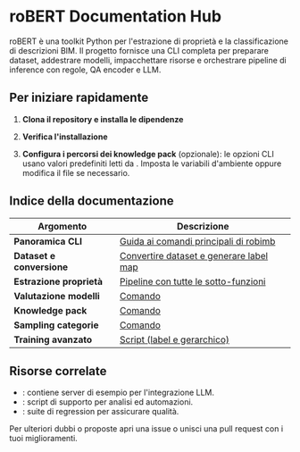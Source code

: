 # roBERT Documentation Hub

roBERT è una toolkit Python per l'estrazione di proprietà e la classificazione di descrizioni BIM. Il progetto fornisce una CLI completa per preparare dataset, addestrare modelli, impacchettare risorse e orchestrare pipeline di inference con regole, QA encoder e LLM.

## Per iniziare rapidamente

1. **Clona il repository e installa le dipendenze**
   

2. **Verifica l'installazione**
   

3. **Configura i percorsi dei knowledge pack** (opzionale): le opzioni CLI usano valori predefiniti letti da . Imposta le variabili d'ambiente oppure modifica il file  se necessario.

## Indice della documentazione

| Argomento | Descrizione |
|-----------|-------------|
| **Panoramica CLI** | [Guida ai comandi principali di robimb](docs/commands/overview.md) |
| **Dataset e conversione** | [Convertire dataset e generare label map](docs/commands/convert.md) |
| **Estrazione proprietà** | [Pipeline  con tutte le sotto-funzioni](docs/commands/extract.md) |
| **Valutazione modelli** | [Comando ](docs/commands/evaluate.md) |
| **Knowledge pack** | [Comando ](docs/commands/pack.md) |
| **Sampling categorie** | [Comando ](docs/commands/sample-categories.md) |
| **Training avanzato** | [Script  (label e gerarchico)](docs/commands/train.md) |

## Risorse correlate

- : contiene server di esempio per l'integrazione LLM.
- : script di supporto per analisi ed automazioni.
- : suite di regression per assicurare qualità.

Per ulteriori dubbi o proposte apri una issue o unisci una pull request con i tuoi miglioramenti.
